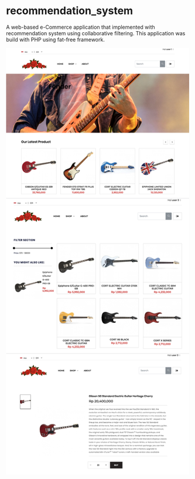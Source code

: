 # recommendation_system

A web-based e-Commerce application that implemented with recommendation system using collaborative filtering. 
This application was build with PHP using fat-free framework. 

<img src="Images/Tampilan_home.png" width="500">
<img src="Images/Katalog_produk.png" width="500">
<img src="Images/Tampilan_Detail_Produk.png" width="500">

